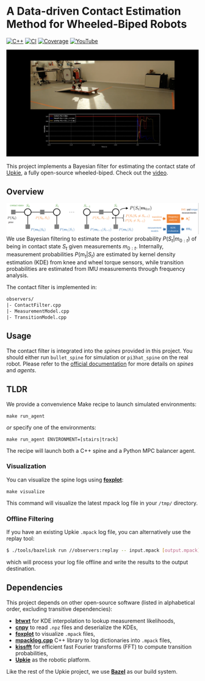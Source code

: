 # A Data-driven Contact Estimation Method for Wheeled-Biped Robots
[![C++](https://img.shields.io/badge/C++-%2300599C.svg?logo=c%2B%2B&logoColor=white)](observers/ContactFilter.cpp)
[![CI](https://img.shields.io/github/actions/workflow/status/ubgk/contact_agent/ci.yml?branch=main)](https://github.com/ubgk/contact_agent/actions/workflows/ci.yml)
[![Coverage](https://coveralls.io/repos/github/ubgk/contact_agent/badge.svg)](https://coveralls.io/github/ubgk/contact_agent)
[![YouTube](https://img.shields.io/badge/YouTube-%23FF0000.svg?logo=YouTube&logoColor=white)](https://www.youtube.com/watch?v=QemngyjAQVU)

[![Video](figs/experiment_overview.png)](https://www.youtube.com/watch?v=QemngyjAQVU)

This project implements a Bayesian filter for estimating the contact state of [Upkie](https://github.com/upkie/upkie), a fully open-source wheeled-biped. Check out the [video](https://www.youtube.com/watch?v=QemngyjAQVU).

## Overview
![Overview](figs/contact_filter.png)
We use Bayesian filtering to estimate the posterior probability $P(S_t|m_{0:t})$ of being in contact state $S_t$ given measurements $m_{0:t}$. Internally, measurement probabilities $P(m_t|S_t)$ are estimated by kernel density estimation (KDE) from knee and wheel torque sensors, while transition probabilities are estimated from IMU measurements through frequency analysis.

The contact filter is implemented in:
```
observers/
|- ContactFilter.cpp
|- MeasurementModel.cpp
|- TransitionModel.cpp
```

## Usage
The contact filter is integrated into the *spines* provided in this project. You should either run `bullet_spine` for simulation or `pi3hat_spine` on the real robot. Please refer to the [official documentation](https://upkie.github.io/upkie/spines.html) for more details on *spines* and *agents*. 

## TLDR
We provide a convenvience Make recipe to launch simulated environments:

```
make run_agent
```

*or* specify one of the environments:

```
make run_agent ENVIRONMENT=[stairs|track]
```

The recipe will launch both a C++ spine and a Python MPC balancer agent.

### Visualization 
You can visualize the spine logs using [**foxplot**](https://github.com/stephane-caron/foxplot):

```
make visualize
```

This command will visualize the latest mpack log file in your `/tmp/` directory.

### Offline Filtering
If you have an existing Upkie `.mpack` log file, you can alternatively use the replay tool:
```bash
$ ./tools/bazelisk run //observers:replay -- input.mpack [output.mpack]
```
which will process your log file offline and write the results to the output destination.

## Dependencies
This project depends on other open-source software (listed in alphabetical order, excluding transitive dependencies):

- [**btwxt**](https://github.com/bigladder/btwxt) for KDE interpolation to lookup measurement likelihoods,
- [**cnpy**](https://github.com/rogersce/cnpy) to read `.npz` files and deserialize the KDEs,
- [**foxplot**](https://github.com/stephane-caron/foxplot) to visualize `.mpack` files,
- [**mpacklog.cpp**](https://github.com/upkie/mpacklog.cpp) C++ library to log dictionaries into `.mpack` files,
- [**kissfft**](https://github.com/mborgerding/kissfft) for efficient fast Fourier transforms (FFT) to compute transition probabilities,
- [**Upkie**](https://github.com/upkie/upkie) as the robotic platform.

Like the rest of the Upkie project, we use [**Bazel**](http://Bazel.build) as our build system.